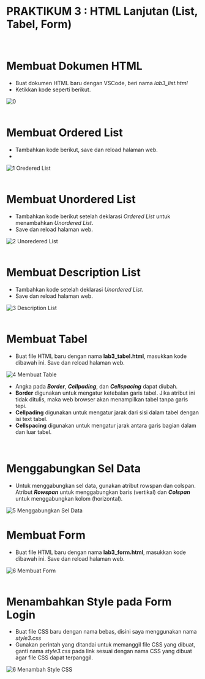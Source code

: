 # **PRAKTIKUM 3 : HTML Lanjutan (List, Tabel, Form)**<br/>
</br>

# **Membuat Dokumen HTML**

+ Buat dokumen HTML baru dengan VSCode, beri nama <i>lab3_list.html</i>
+ Ketikkan kode seperti berikut.

![0](https://user-images.githubusercontent.com/56438848/114274141-4c656100-9a47-11eb-83dd-ff2fc9b284e2.JPG)
</br>
</br>

# **Membuat Ordered List**

+ Tambahkan kode berikut, save dan reload halaman web.
+ 
![1 Oredered List](https://user-images.githubusercontent.com/56438848/114274052-dfea6200-9a46-11eb-90b2-11aa5d59006a.JPG)
</br>
</br>

# **Membuat Unordered List**

+ Tambahkan kode berikut setelah deklarasi <i>Ordered List</i> untuk menambahkan <i>Unordered List</i>.
+ Save dan reload halaman web.

![2 Unoredered List](https://user-images.githubusercontent.com/56438848/114274055-e4af1600-9a46-11eb-8e9d-bb3ba36ebe8f.JPG)
</br>
</br>

# **Membuat Description List**

+ Tambahkan kode setelah deklarasi <i>Unordered List</i>.
+ Save dan reload halaman web.

![3  Description List](https://user-images.githubusercontent.com/56438848/114274058-e7aa0680-9a46-11eb-8ffc-0bca50e05950.JPG)
</br>
</br>

# **Membuat Tabel**

+ Buat file HTML baru dengan nama <b>lab3_tabel.html</b>, masukkan kode dibawah ini. Save dan reload halaman web.

![4 Membuat Table](https://user-images.githubusercontent.com/56438848/114274067-ee387e00-9a46-11eb-9dcf-e73e60b9608e.JPG)
</br>
+ Angka pada <b><i>Border</i></b>, <b><i>Cellpading</i></b>, dan <b><i>Cellspacing</i></b> dapat diubah.
+ <b>Border</b> digunakan untuk mengatur ketebalan garis tabel. Jika atribut ini tidak ditulis, maka web browser akan menampilkan tabel tanpa garis tepi.
+ <b>Cellpading</b> digunakan untuk mengatur jarak dari sisi dalam tabel dengan isi text tabel.
+ <b>Cellspacing</b> digunakan untuk mengatur jarak antara garis bagian dalam dan luar tabel.
</br>

# **Menggabungkan Sel Data**

+ Untuk menggabungkan sel data, gunakan atribut rowspan dan colspan. Atribut <b><i>Rowspan</i></b> untuk menggabungkan baris (vertikal) dan <b><i>Colspan</i></b> untuk menggabungkan kolom (horizontal).

![5 Menggabungkan Sel Data](https://user-images.githubusercontent.com/56438848/114274070-f1336e80-9a46-11eb-9bf4-785128fe932e.JPG)
</br>

# **Membuat Form**

+ Buat file HTML baru dengan nama <b>lab3_form.html</b>, masukkan kode dibawah ini. Save dan reload halaman web.

![6 Membuat Form](https://user-images.githubusercontent.com/56438848/114274073-f395c880-9a46-11eb-8e7f-46ad04194ff7.JPG)
</br>
</br>

# **Menambahkan Style pada Form Login**

+ Buat file CSS baru dengan nama bebas, disini saya menggunakan nama <i>style3.css</i>
+ Gunakan perintah yang ditandai untuk memanggil file CSS yang dibuat, ganti nama <i>style3.css</i> pada link sesuai dengan nama CSS yang dibuat agar file CSS dapat terpanggil.
  
 ![6 Menambah Style CSS](https://user-images.githubusercontent.com/56438848/114275903-7d955f80-9a4e-11eb-979c-4fe664cf32c2.JPG)


